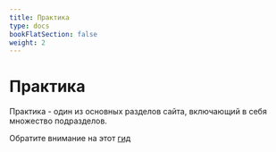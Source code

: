 ```yaml
---
title: Практика
type: docs
bookFlatSection: false
weight: 2
---
```


# Практика

Практика - один из основных разделов сайта, включающий в себя множество подразделов.

Обратите внимание на этот [гид](content.ru/docs/Practice/guide.md)